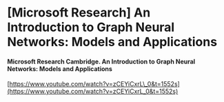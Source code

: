 # \[Microsoft Research\] An Introduction to Graph Neural Networks: Models and Applications

#### Microsoft Research Cambridge. An Introduction to Graph Neural Networks: Models and Applications

[https://www.youtube.com/watch?v=zCEYiCxrL\_0&t=1552s](https://www.youtube.com/watch?v=zCEYiCxrL_0&t=1552s)

